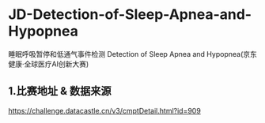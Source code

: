 # JD-Detection-of-Sleep-Apnea-and-Hypopnea
睡眠呼吸暂停和低通气事件检测 Detection of Sleep Apnea and Hypopnea(京东健康·全球医疗AI创新大赛)

## 1.比赛地址 & 数据来源

https://challenge.datacastle.cn/v3/cmptDetail.html?id=909


